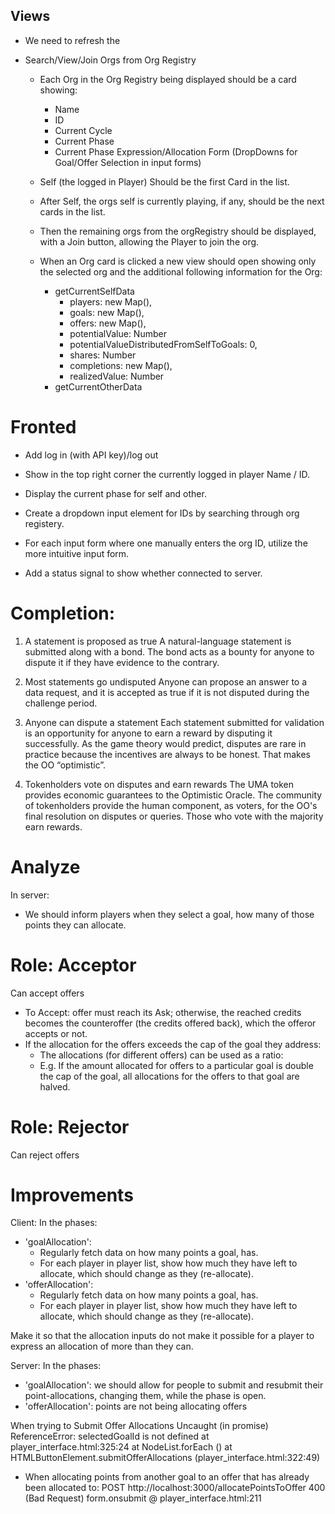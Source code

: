 ## Views 
- We need to refresh the 

- Search/View/Join Orgs from Org Registry
    - Each Org in the Org Registry being displayed should be a card showing:
        - Name
        - ID
        - Current Cycle
        - Current Phase
        - Current Phase Expression/Allocation Form (DropDowns for Goal/Offer Selection in input forms)

    - Self (the logged in Player) Should be the first Card in the list.
    - After Self, the orgs self is currently playing, if any, should be the next cards in the list.
    - Then the remaining orgs from the orgRegistry should be displayed, with a Join button, allowing the Player to join the org.

    - When an Org card is clicked a new view should open showing only the selected org and the additional following information for the Org:
        - getCurrentSelfData
            - players: new Map(),
            - goals: new Map(),
            - offers: new Map(),
            - potentialValue: Number
            - potentialValueDistributedFromSelfToGoals: 0,
            - shares: Number
            - completions: new Map(),
            - realizedValue: Number
        - getCurrentOtherData


# Fronted
- Add log in (with API key)/log out
- Show in the top right corner the currently logged in player Name / ID.
- Display the current phase for self and other.
- Create a dropdown input element for IDs by searching through org registery.
- For each input form where one manually enters the org ID, utilize the more intuitive input form.

- Add a status signal to show whether connected to server.



# Completion:
1) A statement is proposed as true
    A natural-language statement is submitted along with a bond. The bond acts as a bounty for anyone to dispute it if they have evidence to the contrary.

2) Most statements go undisputed
    Anyone can propose an answer to a data request, and it is accepted as true if it is not disputed during the challenge period.

3) Anyone can dispute a statement
    Each statement submitted for validation is an opportunity for anyone to earn a reward by disputing it successfully. As the game theory would predict, disputes are rare in practice because the incentives are always to be honest. That makes the OO “optimistic”.

4) Tokenholders vote on disputes and earn rewards
    The UMA token provides economic guarantees to the Optimistic Oracle. The community of tokenholders provide the human component, as voters, for the OO's final resolution on disputes or queries. Those who vote with the majority earn rewards.



# Analyze
In server:
- We should inform players when they select a goal, how many of those points they can allocate.





# Role: Acceptor
Can accept offers
- To Accept: offer must reach its Ask; otherwise, the reached credits becomes the counteroffer (the credits offered back), which the offeror accepts or not.
- If the allocation for the offers exceeds the cap of the goal they address:
    - The allocations (for different offers) can be used as a ratio:
    - E.g. If the amount allocated for offers to a particular goal is double the cap of the goal, all allocations for the offers to that goal are halved.

# Role: Rejector
Can reject offers

# Improvements
Client: In the phases:

- 'goalAllocation': 
    - Regularly fetch data on how many points a goal, has.
    - For each player in player list, show how much they have left to allocate, which should change as they (re-allocate).
- 'offerAllocation': 
    - Regularly fetch data on how many points a goal, has.
    - For each player in player list, show how much they have left to allocate, which should change as they (re-allocate).

Make it so that the allocation inputs do not make it possible for a player to express an allocation of more than they can.

Server: In the phases:
- 'goalAllocation': we should allow for people to submit and resubmit their point-allocations, changing them, while the phase is open.
- 'offerAllocation': points are not being allocating offers

When trying to Submit Offer Allocations
Uncaught (in promise) ReferenceError: selectedGoalId is not defined
    at player_interface.html:325:24
    at NodeList.forEach (<anonymous>)
    at HTMLButtonElement.submitOfferAllocations (player_interface.html:322:49)

- When allocating points from another goal to an offer that has already been allocated to:
POST http://localhost:3000/allocatePointsToOffer 400 (Bad Request)
form.onsubmit @ player_interface.html:211